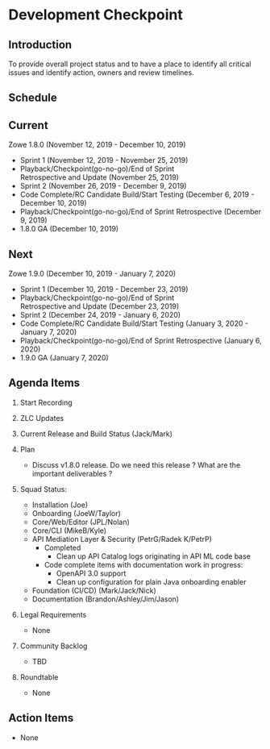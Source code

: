 # Development Checkpoint

Introduction
------------
To provide overall project status and to have a place to identify all critical issues and identify action, owners and review timelines.

Schedule
--------

Current
-------
Zowe 1.8.0 (November 12, 2019 - December 10, 2019)
- Sprint 1 (November 12, 2019 - November 25, 2019)
- Playback/Checkpoint(go-no-go)/End of Sprint Retrospective and Update (November 25, 2019)
- Sprint 2 (November 26, 2019 - December 9, 2019)
- Code Complete/RC Candidate Build/Start Testing (December 6, 2019 - December 10, 2019)
- Playback/Checkpoint(go-no-go)/End of Sprint Retrospective (December 9, 2019)
- 1.8.0 GA (December 10, 2019)

Next
----
Zowe 1.9.0 (December 10, 2019 - January 7, 2020)
- Sprint 1 (December 10, 2019 - December 23, 2019)
- Playback/Checkpoint(go-no-go)/End of Sprint Retrospective and Update (December 23, 2019)
- Sprint 2 (December 24, 2019 - January 6, 2020)
- Code Complete/RC Candidate Build/Start Testing (January 3, 2020 - January 7, 2020)
- Playback/Checkpoint(go-no-go)/End of Sprint Retrospective (January 6, 2020)
- 1.9.0 GA (January 7, 2020)

Agenda Items
------------
1. Start Recording
2. ZLC Updates
3. Current Release and Build Status (Jack/Mark)
4. Plan
    - Discuss v1.8.0 release. Do we need this release ? What are the important deliverables ?
5. Squad Status:
    - Installation (Joe)
    - Onboarding (JoeW/Taylor)
    - Core/Web/Editor (JPL/Nolan)
    - Core/CLI (MikeB/Kyle)
    - API Mediation Layer & Security (PetrG/Radek K/PetrP)
      - Completed
        - Clean up API Catalog logs originating in API ML code base
      - Code complete items with documentation work in progress:
        - OpenAPI 3.0 support            
        - Clean up configuration for plain Java onboarding enabler
    - Foundation (CI/CD) (Mark/Jack/Nick)
    - Documentation (Brandon/Ashley/Jim/Jason)

6. Legal Requirements
    - None

7. Community Backlog
    - TBD
8. Roundtable
    - None

Action Items
------------
- None
